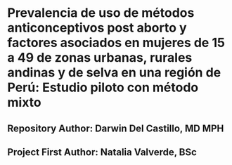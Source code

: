 # Prevalencia de uso de métodos anticonceptivos post aborto y factores asociados en mujeres de 15 a 49 de zonas urbanas, rurales andinas y de selva en una región de Perú: Estudio piloto con método mixto
## Repository Author: Darwin Del Castillo, MD MPH
## Project First Author: Natalia Valverde, BSc